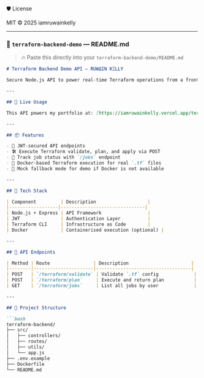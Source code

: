 🛡️ License

MIT © 2025 iamruwainkelly


---

### 📁 `terraform-backend-demo` — **README.md**

> 🔥 Paste this directly into your `terraform-backend-demo/README.md`

```markdown
# Terraform Backend Demo API — RUWΔIN KΞLLY

Secure Node.js API to power real-time Terraform operations from a frontend interface. This backend was built to support live demos on my portfolio, with JWT authentication, secure `.tf` execution, and Docker-based job handling for real Terraform workflows.

---

## 🚀 Live Usage

This API powers my portfolio at: [https://iamruwainkelly.vercel.app/terraform-demo](https://iamruwainkelly.vercel.app/terraform-demo)

---

## 📦 Features

- 🔐 JWT-secured API endpoints
- 🛠️ Execute Terraform validate, plan, and apply via POST
- 📂 Track job status with `/jobs` endpoint
- 🐳 Docker-based Terraform execution for real `.tf` files
- 🧪 Mock fallback mode for demo if Docker is not available

---

## 🔧 Tech Stack

| Component         | Description                   |
|------------------|-------------------------------|
| Node.js + Express | API Framework                 |
| JWT               | Authentication Layer          |
| Terraform CLI     | Infrastructure as Code        |
| Docker            | Containerised execution (optional) |

---

## 📁 API Endpoints

| Method | Route                | Description                       |
|--------|----------------------|-----------------------------------|
| POST   | `/terraform/validate` | Validate `.tf` config             |
| POST   | `/terraform/plan`     | Execute and return plan           |
| GET    | `/terraform/jobs`     | List all jobs by user             |

---

## 📂 Project Structure

```bash
terraform-backend/
├── src/
│   ├── controllers/
│   ├── routes/
│   ├── utils/
│   └── app.js
├── .env.example
├── Dockerfile
└── README.md















